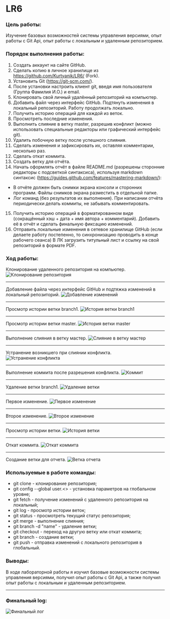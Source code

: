 # LR6
### __Цель работы__:
Изучение базовых возможностей системы 
управления версиями, опыт работы с Git Api, опыт работы с локальным и 
удаленным репозиторием. 

### __Порядок выполнения работы__:
1. Создать аккаунт на сайте GitHub. 
2. Сделать копию в личное хранилище из 
https://github.com/Kurtyanik/LR6/ (Fork). 
3. Установить Git (https://git-scm.com/). 
4. После установки настроить клиент git, введя имя пользователя (Группа 
Фамилия И.О.) и email. 
5. Клонировать свой личный удалённый репозиторий на компьютер. 
6. Добавить файл через интерфейс GitHub. Подтянуть изменения в 
локальный репозиторий. 
Работу продолжать локально. 
7. Получить историю операций для каждой из веток. 
8. Просмотреть последние изменения. 
9. Выполнить слияние в ветку master, разрешив конфликт (можно 
использовать специальные редакторы или графический интерфейс git). 
10. Удалить побочную ветку после успешного слияния. 
11. Сделать изменения и зафиксировать их, оставляя комментарии, 
несколько раз. 
12. Сделать откат коммита. 
13. Создать ветку для отчёта. 
14. Начать оформлять отчёт в файле README.md (разрешены сторонние 
редакторы с подсветкой синтаксиса), используя markdown синтаксис 
(https://guides.github.com/features/mastering-markdown/): 
- В отчёте должен быть снимки экрана консоли и сторонних программ. 
Файлы снимков экрана разместить в отдельной папке. 
- Лог команд (без результатов их выполнения). 
При написании отчёта периодически делать коммиты, не забывать 
комментировать. 
15. Получить историю операций в форматированном виде (сокращённый 
хэш + дата + имя автора + комментарий). Добавить её в отчёт и сделать 
финальную фиксацию изменений. 
16. Отправить локальные изменения в сетевое хранилище GitHub (если 
делаете работу постепенно, то синхронизацию проводить в конце рабочего 
сеанса) 
В ЛК загрузить титульный лист и ссылку на свой репозиторий в формате PDF.

### __Ход работы__:
Клонирование удаленного репозитория на компьютер.
![Клонирование репозитория](Screens/Clone.png)
***
Добавление файла через интерфейс GitHub и подтяжка изменений в локальный репозиторий.
![Добавление изменений](Screens/Fetch.png)
***
Просмотр истории ветки branch1.
![История ветки branch1](Screens/LogBranchOne.png)
***
Просмотр истории ветки master.
![История ветки master](Screens/LogBranchMaster.png)
***
Выполнение слияния в ветку мастер.
![Слияние в ветку мастер](Screens/Merge.png)
***
Устранение возникшего при слиянии конфликта.
![Устранение конфликта](Screens/Conflict.png)
***
Выполнение коммита после разрешения конфликта.
![Коммит](Screens/CommitConflict.png)
***
Удаление ветки branch1.
![Удаление ветки](Screens/DeleteBranch.png)
***
Первое изменение.
![Первое изменение](Screens/ChangeOne.png)
***
Второе изменение.
![Второе изменение](Screens/ChangeTwo.png)
***
Просмотр истории ветки.
![История ветки](Screens/log.png)
***
Откат коммита.
![Откат коммита](Screens/RollbackCommit.png)
***
Создание ветки для отчета.
![Ветка отчета](Screens/Otchet.png)

### __Используемые в работе команды__:
- git clone - клонирование репозитория;
- git config --global user.<> - установка параметров на глобальном уровне;
- git fetch - получение изменений с удаленного репозитория на локальный;
- git log - просмотр истории веток;
- git status - просмотреть текущий статус репозитория;
- git merge - выполнение слияния;
- git branch -d "name" - удаление ветки;
- git checkout - переход на другую ветку или откат коммита;
- git branch - создание ветки;
- git push - отправка изменений с локального репозитория в глобальный.

### __Выводы__:
В ходе лабораторной работы я изучил базовые возможности системы 
управления версиями, получил опыт работы с Git Api, а также получил опыт работы с локальным и 
удаленным репозиторием. 
***

### __Финальный log__:
![Финальный лог](Screens/FinalLog.png)